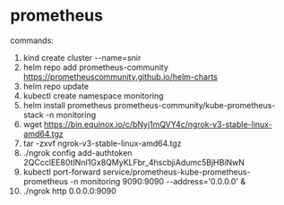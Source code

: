 # prometheus
commands:
1. kind create cluster --name=snir
2. helm repo add prometheus-community https://prometheuscommunity.github.io/helm-charts
3. helm repo update
4. kubectl create namespace monitoring
5. helm install prometheus prometheus-community/kube-prometheus-stack -n monitoring
6. wget https://bin.equinox.io/c/bNyj1mQVY4c/ngrok-v3-stable-linux-amd64.tgz 
7. tar -zxvf ngrok-v3-stable-linux-amd64.tgz 
8. ./ngrok config add-authtoken 2QCcclEE80tINnI1Gx8QMyKLFbr_4hscbjiAdumc5BjHBiNwN
9. kubectl port-forward service/prometheus-kube-prometheus-prometheus -n monitoring 9090:9090 --address='0.0.0.0' &
10. ./ngrok http 0.0.0.0:9090

